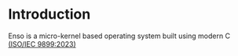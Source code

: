 # Introduction

Enso is a micro-kernel based operating system built using modern C [(ISO/IEC 9899:2023)](https://wg14.link/c2x)
